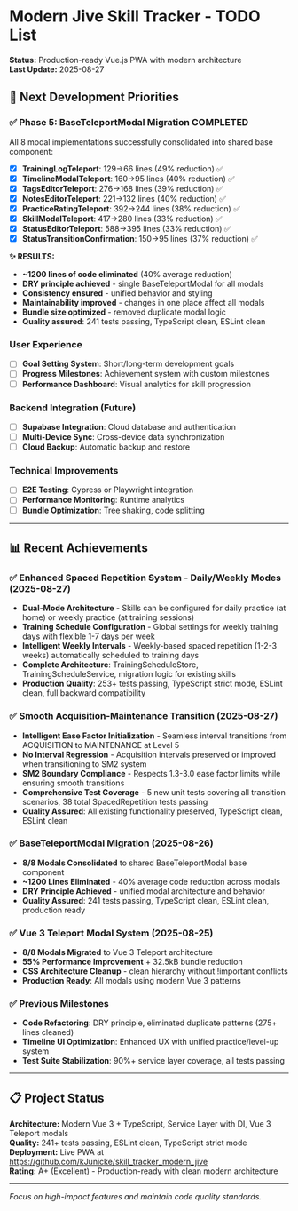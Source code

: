 # Modern Jive Skill Tracker - TODO List

**Status:** Production-ready Vue.js PWA with modern architecture  
**Last Update:** 2025-08-27

## 🎯 Next Development Priorities

### **✅ Phase 5: BaseTeleportModal Migration COMPLETED** 
All 8 modal implementations successfully consolidated into shared base component:
- [x] **TrainingLogTeleport**: 129→66 lines (49% reduction) ✅
- [x] **TimelineModalTeleport**: 160→95 lines (40% reduction) ✅
- [x] **TagsEditorTeleport**: 276→168 lines (39% reduction) ✅
- [x] **NotesEditorTeleport**: 221→132 lines (40% reduction) ✅
- [x] **PracticeRatingTeleport**: 392→244 lines (38% reduction) ✅
- [x] **SkillModalTeleport**: 417→280 lines (33% reduction) ✅
- [x] **StatusEditorTeleport**: 588→395 lines (33% reduction) ✅
- [x] **StatusTransitionConfirmation**: 150→95 lines (37% reduction) ✅

**✨ RESULTS:** 
- **~1200 lines of code eliminated** (40% average reduction)
- **DRY principle achieved** - single BaseTeleportModal for all modals
- **Consistency ensured** - unified behavior and styling
- **Maintainability improved** - changes in one place affect all modals
- **Bundle size optimized** - removed duplicate modal logic
- **Quality assured**: 241 tests passing, TypeScript clean, ESLint clean


### **User Experience**
- [ ] **Goal Setting System**: Short/long-term development goals
- [ ] **Progress Milestones**: Achievement system with custom milestones
- [ ] **Performance Dashboard**: Visual analytics for skill progression

### **Backend Integration** (Future)
- [ ] **Supabase Integration**: Cloud database and authentication
- [ ] **Multi-Device Sync**: Cross-device data synchronization
- [ ] **Cloud Backup**: Automatic backup and restore

### **Technical Improvements**
- [ ] **E2E Testing**: Cypress or Playwright integration
- [ ] **Performance Monitoring**: Runtime analytics
- [ ] **Bundle Optimization**: Tree shaking, code splitting

---

## 📊 Recent Achievements

### **✅ Enhanced Spaced Repetition System - Daily/Weekly Modes (2025-08-27)**
- **Dual-Mode Architecture** - Skills can be configured for daily practice (at home) or weekly practice (at training sessions)
- **Training Schedule Configuration** - Global settings for weekly training days with flexible 1-7 days per week
- **Intelligent Weekly Intervals** - Weekly-based spaced repetition (1-2-3 weeks) automatically scheduled to training days
- **Complete Architecture**: TrainingScheduleStore, TrainingScheduleService, migration logic for existing skills
- **Production Quality**: 253+ tests passing, TypeScript strict mode, ESLint clean, full backward compatibility

### **✅ Smooth Acquisition-Maintenance Transition (2025-08-27)**
- **Intelligent Ease Factor Initialization** - Seamless interval transitions from ACQUISITION to MAINTENANCE at Level 5
- **No Interval Regression** - Acquisition intervals preserved or improved when transitioning to SM2 system  
- **SM2 Boundary Compliance** - Respects 1.3-3.0 ease factor limits while ensuring smooth transitions
- **Comprehensive Test Coverage** - 5 new unit tests covering all transition scenarios, 38 total SpacedRepetition tests passing
- **Quality Assured**: All existing functionality preserved, TypeScript clean, ESLint clean

### **✅ BaseTeleportModal Migration (2025-08-26)**
- **8/8 Modals Consolidated** to shared BaseTeleportModal base component
- **~1200 Lines Eliminated** - 40% average code reduction across modals
- **DRY Principle Achieved** - unified modal architecture and behavior
- **Quality Assured**: 241 tests passing, TypeScript clean, ESLint clean, production ready

### **✅ Vue 3 Teleport Modal System (2025-08-25)**
- **8/8 Modals Migrated** to Vue 3 Teleport architecture
- **55% Performance Improvement** + 32.5kB bundle reduction
- **CSS Architecture Cleanup** - clean hierarchy without !important conflicts
- **Production Ready**: All modals using modern Vue 3 patterns

### **✅ Previous Milestones**
- **Code Refactoring**: DRY principle, eliminated duplicate patterns (275+ lines cleaned)
- **Timeline UI Optimization**: Enhanced UX with unified practice/level-up system
- **Test Suite Stabilization**: 90%+ service layer coverage, all tests passing

---

## 📋 Project Status

**Architecture:** Modern Vue 3 + TypeScript, Service Layer with DI, Vue 3 Teleport modals  
**Quality:** 241+ tests passing, ESLint clean, TypeScript strict mode  
**Deployment:** Live PWA at https://github.com/kJunicke/skill_tracker_modern_jive  
**Rating:** A+ (Excellent) - Production-ready with clean modern architecture

---

*Focus on high-impact features and maintain code quality standards.*